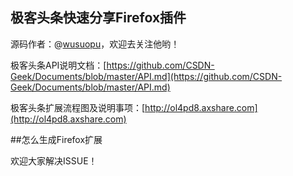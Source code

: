 ## 极客头条快速分享Firefox插件

源码作者：@[wusuopu](https://github.com/wusuopu)，欢迎去关注他哟！

极客头条API说明文档：[https://github.com/CSDN-Geek/Documents/blob/master/API.md](https://github.com/CSDN-Geek/Documents/blob/master/API.md)

极客头条扩展流程图及说明事项：[http://ol4pd8.axshare.com](http://ol4pd8.axshare.com)

##怎么生成Firefox扩展




欢迎大家解决ISSUE！
